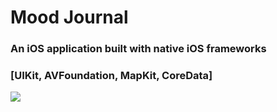 # Mood Journal
### An iOS application built with native iOS frameworks
### [UIKit, AVFoundation, MapKit, CoreData]
![](https://media.giphy.com/media/Rxw3eHGEZ4WRNq2nNt/giphy.gif?cid=790b7611881f0269dae025f416b6d52d616662388ba1bd40&rid=giphy.gif&ct=g)
